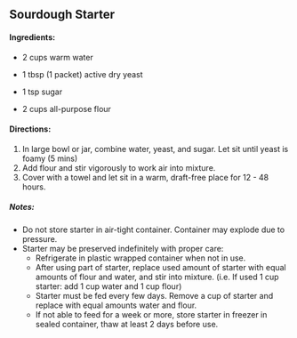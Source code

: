 ## Sourdough Starter

#### Ingredients:

* 2 cups warm water

* 1 tbsp (1 packet) active dry yeast

* 1 tsp sugar

* 2 cups all-purpose flour

#### Directions:

  1. In large bowl or jar, combine water, yeast, and sugar. Let sit until yeast is foamy (5 mins)
  2. Add flour and stir vigorously to work air into mixture.
  3. Cover with a towel and let sit in a warm, draft-free place for 12 - 48 hours.

##### Notes:
  * Do not store starter in air-tight container. Container may explode due to pressure.
  * Starter may be preserved indefinitely with proper care:
    - Refrigerate in plastic wrapped container when not in use.
    - After using part of starter, replace used amount of starter with equal amounts of flour and water, and stir into mixture. (i.e. If used 1 cup starter: add 1 cup water and 1 cup flour)
    - Starter must be fed every few days. Remove a cup of starter and replace with equal amounts water and flour.
    - If not able to feed for a week or more, store starter in freezer in sealed container, thaw at least 2 days before use.
